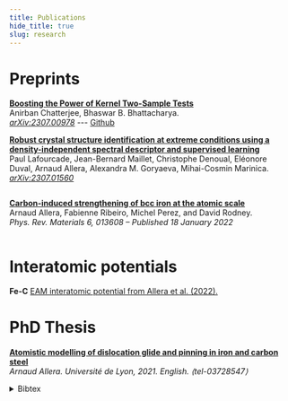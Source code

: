 ```yaml
---
title: Publications
hide_title: true
slug: research
---
```



# Preprints

[**Boosting the Power of Kernel Two-Sample Tests**](https://arxiv.org/abs/2302.10687)     
Anirban Chatterjee, Bhaswar B. Bhattacharya.     
<sm>
[<i class="fal fa-file-pdf"></i> *arXiv:2307.00978*](https://arxiv.org/abs/2302.10687)  --- [<i class="fab fa-github"></i> Github](https://github.com/anirbanc96/MMMD-boost-kernel-two-sample)
</sm>


[**Robust crystal structure identification at extreme conditions using a density-independent spectral descriptor and supervised learning**](https://arxiv.org/abs/2307.01560)     
Paul Lafourcade, Jean-Bernard Maillet, Christophe Denoual, Eléonore Duval, Arnaud Allera, Alexandra M. Goryaeva, Mihai-Cosmin Marinica. 
<sm>
[<i class="ai ai-arxiv ai"></i> *arXiv:2307.01560*](https://arxiv.org/abs/2307.01560) 
</sm>



<!-- Wrap your content in a container div -->
<div class="content-container">

[**Carbon-induced strengthening of bcc iron at the atomic scale**](https://doi.org/10.1103/PhysRevMaterials.6.013608)     
Arnaud Allera, Fabienne Ribeiro, Michel Perez, and David Rodney.          
<sm>
*Phys. Rev. Materials 6, 013608 – Published 18 January 2022*
</sm>
<!-- Add the image and give it a class for styling -->
<img class="side-image" src="/images/p1.png" alt="" />
</div>


# Interatomic potentials

**Fe-C** [EAM interatomic potential from Allera et al. (2022).](https://github.com/arn-all/FeC-EAM-potential)

# PhD Thesis

[**Atomistic modelling of dislocation glide and pinning in iron and carbon steel**](https://theses.hal.science/tel-03728547)        
<sm> *Arnaud Allera. Université de Lyon, 2021. English. ⟨tel-03728547⟩*  
</sm>

<details><summary>Bibtex</summary>
<p>

```
@phdthesis{allera:tel-03728547,
  TITLE = {{Atomistic modelling of dislocation glide and pinning in iron and carbon steel}},
  AUTHOR = {Allera, Arnaud},
  URL = {https://theses.hal.science/tel-03728547},
  NUMBER = {2021LYSE1293},
  SCHOOL = {{Universit{\'e} de Lyon}},
  YEAR = {2021},
  MONTH = Dec,
  KEYWORDS = {Plasticity ; Atomistic simulation ; Dislocations ; Crystal defects ; Molecular dynamics ; Interatomic potential ; Steel ; Plasticit{\'e} ; Simulation atomistique ; Dislocations ; D{\'e}fauts cristallins ; Dynamique mol{\'e}culaire ; Potentiel interatomique ; Acier},
  TYPE = {Theses},
  PDF = {https://theses.hal.science/tel-03728547/file/TH2021ALLERAARNAUD.pdf},
  HAL_ID = {tel-03728547},
  HAL_VERSION = {v1},
}
```

</p>
</details>

 
<!-- Add a style tag with CSS to control the layout -->
<style>
  .content-container {
    display: flex;
    align-items: flex-start;
  }
  .text-container {
    flex-grow: 1;
  }

  .side-image {
    margin-top: 5px;
    margin-left: 30px; /* Adjust the space between the image and the text */
    max-width: 40%; /* Adjust the width of the image */
    border-radius: 2%; /* Make the image circular */
    overflow: hidden; /* Hide anything outside of the circle */
  }

  /* Responsive design for smaller screens */
  @media (max-width: 768px) {
    .side-image {
      max-width: 100%;
      margin-left: 0;
      margin-bottom: 20px;
    }

    .content-container {
      flex-direction: column;
    }
  }
</style>
